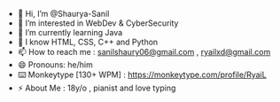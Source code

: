 - 👋 Hi, I’m @Shaurya-Sanil
- 👀 I’m interested in WebDev & CyberSecurity
- 🌱 I’m currently learning Java 
- 🧠 I know HTML, CSS, C++ and Python
- 📫 How to reach me : sanilshaury06@gmail.com , ryailxd@gmail.com
- 😄 Pronouns: he/him
- ⌨️ Monkeytype [130+ WPM] : https://monkeytype.com/profile/RyaiL
- ⚡ About Me : 18y/o , pianist and love typing

<!---
Shaurya-Sanil/Shaurya-Sanil is a ✨ special ✨ repository because its `README.md` (this file) appears on your GitHub profile.
You can click the Preview link to take a look at your changes.
--->
